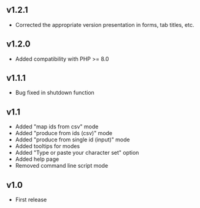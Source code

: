 ## v1.2.1
  - Corrected the appropriate version presentation in forms, tab titles, etc.

## v1.2.0
  - Added compatibility with PHP >= 8.0

## v1.1.1
  - Bug fixed in shutdown function

## v1.1
  - Added "map ids from csv" mode
  - Added "produce from ids (csv)" mode
  - Added "produce from single id (input)" mode
  - Added tooltips for modes
  - Added "Type or paste your character set" option
  - Added help page
  - Removed command line script mode

## v1.0
 - First release
